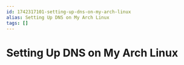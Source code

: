 ```yaml
---
id: 1742317101-setting-up-dns-on-my-arch-linux
alias: Setting Up DNS on My Arch Linux
tags: []
---
```

# Setting Up DNS on My Arch Linux
